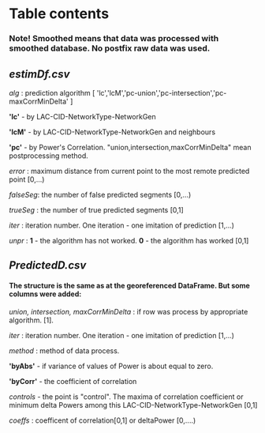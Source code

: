# Table contents
### Note! Smoothed means that data was processed with smoothed database. No postfix raw data was used.  
## _estimDf.csv_

_alg_ : prediction algorithm [ 'lc','lcM','pc-union','pc-intersection','pc-maxCorrMinDelta' ]

__'lc'__  - by LAC-CID-NetworkType-NetworkGen

__'lcM'__ - by LAC-CID-NetworkType-NetworkGen and neighbours

__'pc'__ - by Power's Correlation. "union,intersection,maxCorrMinDelta" mean postprocessing method.
 
_error_ : maximum distance from current point to the most remote predicted point [0,...)

_falseSeg_: the number of false predicted segments [0,...)

_trueSeg_ : the number of true predicted segments [0,1]

_iter_ : iteration number. One iteration - one imitation of prediction [1,...)

_unpr_ : __1__ - the algorithm has not worked. __0__ - the algorithm has worked [0,1]

## _PredictedD.csv_

#### The structure is the same as at the georeferenced DataFrame. But some columns were added:

_union, intersection, maxCorrMinDelta_  : if row was process by appropriate algorithm. [1]. 

_iter_ : iteration number. One iteration - one imitation of prediction [1,...)

_method_ : method of data process. 

__'byAbs'__ - if variance of values of Power is about equal to zero. 

__'byCorr'__ - the coefficient of correlation

_controls_ - the point is "control". The maxima of correlation coefficient or minimum delta Powers 
among this LAC-CID-NetworkType-NetworkGen [0,1]

_coeffs_ : coefficent of correlation[0,1] or deltaPower [0,....)

